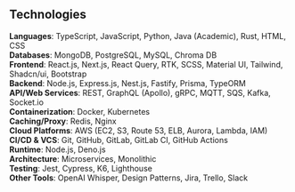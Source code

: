 ## Technologies

**Languages**: TypeScript, JavaScript, Python, Java (Academic), Rust, HTML, CSS  
**Databases**: MongoDB, PostgreSQL, MySQL, Chroma DB  
**Frontend**: React.js, Next.js, React Query, RTK, SCSS, Material UI, Tailwind, Shadcn/ui, Bootstrap  
**Backend**: Node.js, Express.js, Nest.js, Fastify, Prisma, TypeORM  
**API/Web Services**: REST, GraphQL (Apollo), gRPC, MQTT, SQS, Kafka, Socket.io  
**Containerization**: Docker, Kubernetes  
**Caching/Proxy**: Redis, Nginx  
**Cloud Platforms**: AWS (EC2, S3, Route 53, ELB, Aurora, Lambda, IAM)  
**CI/CD & VCS**: Git, GitHub, GitLab, GitLab CI, GitHub Actions  
**Runtime**: Node.js, Deno.js  
**Architecture**: Microservices, Monolithic  
**Testing**: Jest, Cypress, K6, Lighthouse  
**Other Tools**: OpenAI Whisper, Design Patterns, Jira, Trello, Slack
